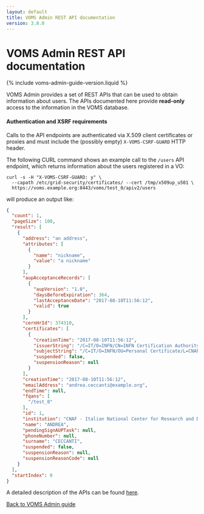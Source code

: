 ```yaml
---
layout: default
title: VOMS Admin REST API documentation
version: 3.8.0
---
```


# VOMS Admin REST API documentation

{% include voms-admin-guide-version.liquid %}

VOMS Admin provides a set of REST APIs that can be used to obtain information
about users. The APIs documented here provide **read-only** access to the information 
in the VOMS database.

#### Authentication and XSRF requirements

Calls to the API endpoints are authenticated via X.509 client certificates or
proxies and must include the (possibly empty) `X-VOMS-CSRF-GUARD` HTTP header.

The following CURL command shows an example call to the `/users` API endpoint,
which returns information about the users registered in a VO:

```console
curl -s -H "X-VOMS-CSRF-GUARD: y" \ 
  --capath /etc/grid-security/certificates/ --cert /tmp/x509up_u501 \ 
  https://voms.example.org:8443/voms/test_0/apiv2/users
```

will produce an output like:

```json
{
  "count": 1,
  "pageSize": 100,
  "result": [
    {
      "address": "an address",
      "attributes": [
        {
          "name": "nickname",
          "value": "a nickname"
        }
      ],
      "aupAcceptanceRecords": [
        {
          "aupVersion": "1.0",
          "daysBeforeExpiration": 364,
          "lastAcceptanceDate": "2017-08-10T11:56:12",
          "valid": true
        }
      ],
      "cernHrId": 374310,
      "certificates": [
        {
          "creationTime": "2017-08-10T11:56:12",
          "issuerString": "/C=IT/O=INFN/CN=INFN Certification Authority",
          "subjectString": "/C=IT/O=INFN/OU=Personal Certificate/L=CNAF/CN=Andrea Ceccanti",
          "suspended": false,
          "suspensionReason": null
        }
      ],
      "creationTime": "2017-08-10T11:56:12",
      "emailAddress": "andrea.ceccanti@example.org",
      "endTime": null,
      "fqans": [
        "/test_0"
      ],
      "id": 1,
      "institution": "CNAF - Italian National Center for Research and Development (CNAF)",
      "name": "ANDREA",
      "pendingSignAUPTask": null,
      "phoneNumber": null,
      "surname": "CECCANTI",
      "suspended": false,
      "suspensionReason": null,
      "suspensionReasonCode": null
    }
  ],
  "startIndex": 0
}
```

A detailed description of the APIs can be found [here][swagger].

[Back to VOMS Admin guide](index.html)

[swagger]: swagger/index.html
